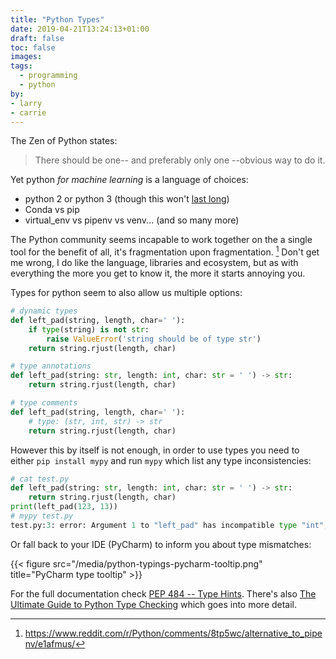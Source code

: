 ```yaml
---
title: "Python Types"
date: 2019-04-21T13:24:13+01:00
draft: false
toc: false
images:
tags: 
  - programming
  - python
by: 
- larry
- carrie
---
```

The Zen of Python states:

> There should be one-- and preferably only one --obvious way to do it.

Yet python *for machine learning* is a language of choices:

- python 2 or python 3 (though this won't [last long](https://pythonclock.org/))
- Conda vs pip
- virtual_env vs pipenv vs venv... (and so many more)

The Python community seems incapable to work together on the a single tool for the benefit of all, it's fragmentation upon fragmentation. [^1] Don't get me wrong, I do like the language, libraries and ecosystem, but as with everything the more you get to know it, the more it starts annoying you.

Types for python seem to also allow us multiple options:

```python
# dynamic types
def left_pad(string, length, char=' '):
    if type(string) is not str:
        raise ValueError('string should be of type str')
    return string.rjust(length, char)

# type annotations
def left_pad(string: str, length: int, char: str = ' ') -> str:
    return string.rjust(length, char)

# type comments
def left_pad(string, length, char=' '):
    # type: (str, int, str) -> str
    return string.rjust(length, char)
```

However this by itself is not enough, in order to use types you need to either `pip install mypy` and run `mypy` which list any type inconsistencies:

```python
# cat test.py
def left_pad(string: str, length: int, char: str = ' ') -> str:
    return string.rjust(length, char)
print(left_pad(123, 13))
# mypy test.py
test.py:3: error: Argument 1 to "left_pad" has incompatible type "int"; expected "str"
```

Or fall back to your IDE (PyCharm) to inform you about type mismatches:

{{< figure src="/media/python-typings-pycharm-tooltip.png" title="PyCharm type tooltip" >}}

For the full documentation check [PEP 484 -- Type Hints](https://www.python.org/dev/peps/pep-0484/). There's also [The Ultimate Guide to Python Type Checking](https://realpython.com/python-type-checking/) which goes into more detail.





[^1]: <https://www.reddit.com/r/Python/comments/8tp5wc/alternative_to_pipenv/e1afmus/>

